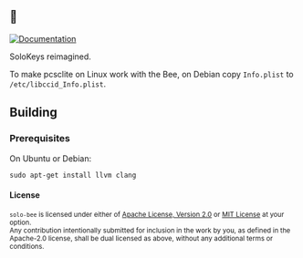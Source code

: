 ## 🐝

[![Documentation][docs-image]][docs-link]

SoloKeys reimagined.

To make pcsclite on Linux work with the Bee, on Debian copy `Info.plist` to `/etc/libccid_Info.plist`.

[docs-image]: https://img.shields.io/badge/docs-book-green?style=flat-square
[docs-link]: https://solo-bee.netlify.com

## Building

### Prerequisites

On Ubuntu or Debian:

```
sudo apt-get install llvm clang
```

#### License

<sup>`solo-bee` is licensed under either of [Apache License, Version 2.0](LICENSE-APACHE) or [MIT License](LICENSE-MIT) at your option.</sup>
<br>
<sub>Any contribution intentionally submitted for inclusion in the work by you, as defined in the Apache-2.0 license, shall be dual licensed as above, without any additional terms or conditions.</sub>
